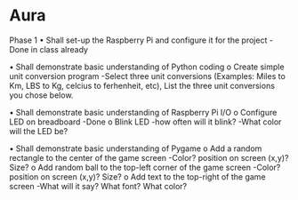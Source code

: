 # Aura

Phase 1
• Shall set-up the Raspberry Pi and configure it for the project
-Done in class already

• Shall demonstrate basic understanding of Python coding
o Create simple unit conversion program
-Select three unit conversions (Examples: Miles to Km, LBS to Kg, celcius to ferhenheit, etc), List the three unit conversions you chose below.


• Shall demonstrate basic understanding of Raspberry Pi I/O
o Configure LED on breadboard 
-Done 
o Blink LED
-how often will it blink?
-What color will the LED be?



• Shall demonstrate basic understanding of Pygame
o Add a random rectangle to the center of the game screen
-Color? position on screen (x,y)? Size? 
o Add random ball to the top-left corner of the game screen
-Color? position on screen (x,y)? Size? 
o Add text to the top-right of the game screen
-What will it say? What font? What color?
